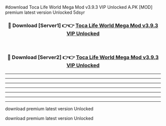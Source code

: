#download Toca Life World Mega Mod v3.9.3 VIP Unlocked A.PK [MOD] premium latest version Unlocked 5dsyr 



<div align="center">
<h3>🔴 Download [Server1] 👉👉 <a href="https://download1apk.web.app/">Toca Life World Mega Mod v3.9.3 VIP Unlocked</a></h3><br>

<h3>🔴 Download [Server2] 👉👉 <a href="https://download1apk.web.app/">Toca Life World Mega Mod v3.9.3 VIP Unlocked</a></h3>
</div>





----------------------------------------------------------

----------------------------------------------------------

----------------------------------------------------------

----------------------------------------------------------

----------------------------------------------------------

----------------------------------------------------------

----------------------------------------------------------

download premium latest version Unlocked

download premium latest version Unlocked
